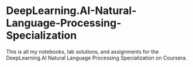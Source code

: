 # DeepLearning.AI-Natural-Language-Processing-Specialization
 This is all my notebooks, lab solutions, and assignments for the DeepLearning.AI Natural Language Processing Specialization on Coursera.
